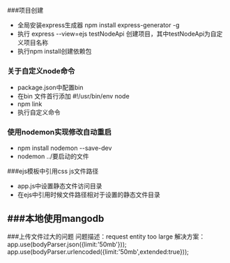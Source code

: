 ###项目创建
- 全局安装express生成器 npm install express-generator -g
- 执行 express --view=ejs testNodeApi 创建项目，其中testNodeApi为自定义项目名称
- 执行npm install创建依赖包

### 关于自定义node命令
- package.json中配置bin 
- 在bin 文件首行添加 #!/usr/bin/env node
- npm link
- 执行自定义命令

### 使用nodemon实现修改自动重启
- npm install nodemon --save-dev
- nodemon ../要启动的文件

###ejs模板中引用css js文件路径
- app.js中设置静态文件访问目录
- 在ejs中引用时候文件路径相对于设置的静态文件目录

###本地使用mangodb
- 

###上传文件过大的问题
问题描述：request entity too large
解决方案：app.use(bodyParser.json({limit:'50mb'}));
        app.use(bodyParser.urlencoded({limit:'50mb',extended:true}));